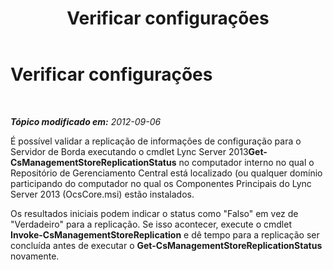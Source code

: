 ﻿---
title: Verificar configurações
TOCTitle: Verificar configurações
ms:assetid: 51c2d1d9-63f7-43ab-88ca-b8913da7cede
ms:mtpsurl: https://technet.microsoft.com/pt-br/library/JJ204885(v=OCS.15)
ms:contentKeyID: 49306702
ms.date: 05/19/2016
mtps_version: v=OCS.15
ms.translationtype: HT
---

# Verificar configurações

 

_**Tópico modificado em:** 2012-09-06_

É possível validar a replicação de informações de configuração para o Servidor de Borda executando o cmdlet Lync Server 2013**Get-CsManagementStoreReplicationStatus** no computador interno no qual o Repositório de Gerenciamento Central está localizado (ou qualquer domínio participando do computador no qual os Componentes Principais do Lync Server 2013 (OcsCore.msi) estão instalados.

Os resultados iniciais podem indicar o status como "Falso" em vez de "Verdadeiro" para a replicação. Se isso acontecer, execute o cmdlet **Invoke-CsManagementStoreReplication** e dê tempo para a replicação ser concluída antes de executar o **Get-CsManagementStoreReplicationStatus** novamente.

